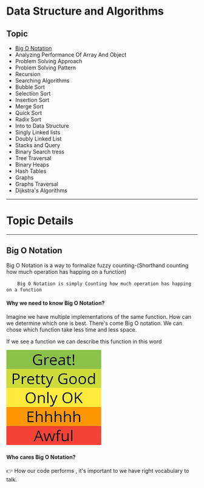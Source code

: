 # Data Structure and Algorithms

## Topic

-   [Big O Notation](#big-o-notation)
-   Analyzing Performance Of Array And Object
-   Problem Solving Approach
-   Problem Solving Pattern
-   Recursion
-   Searching Algorithms
-   Bubble Sort
-   Selection Sort
-   Insertion Sort
-   Merge Sort
-   Quick Sort
-   Radix Sort
-   Into to Data Structure
-   Singly Linked lists
-   Doubly Linked List
-   Stacks and Query
-   Binary Search tress
-   Tree Traversal
-   Binary Heaps
-   Hash Tables
-   Graphs
-   Graphs Traversal
-   Dijkstra's Algorithms

---

# Topic Details

---

## Big O Notation

Big O Notation is a way to formalize fuzzy counting-(Shorthand counting how much operation has happing on a function)

        Big O Notation is simply Counting how much operation has happing on a function

#### Why we need to know Big O Notation?

Imagine we have multiple implementations of the same function. How can we determine which one is best. There's come Big O notation. We can chose which function take less time and less space.

If we see a function we can describe this function in this word

![expression](/image/function%20expression.jpg)

#### Who cares Big O Notation?

:point_right: How our code performs , it's important to we have right vocabulary to talk.
